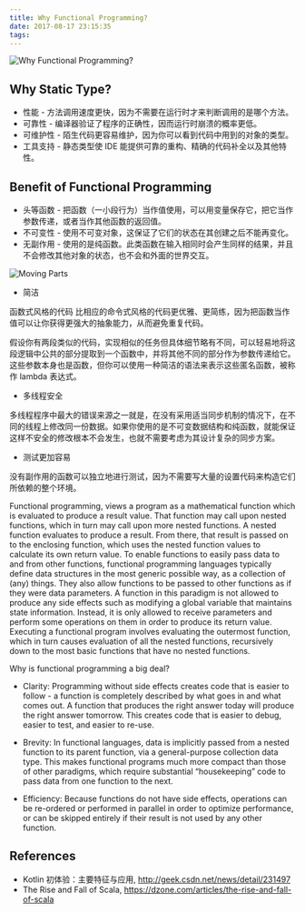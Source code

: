 ```yaml
---
title: Why Functional Programming?
date: 2017-08-17 23:15:35
tags:
---
```


![Why Functional Programming?](https://lh3.googleusercontent.com/FXZ-mN3B3uKCrN4aazrmNfvxCeNHCibi0FZ4Fp6c2xoQQlUQZtQS7Jzm6iQVizb17iA8ydDQ8vW3c4QLv5bfuh4kZE2b_HW5VK48m3Gan4B1VbzOkcJ_mEu8Bb7oo7dheTWrk2olKoax3UVS5Zh3QVehiquSVWZfTMeiH7AHuL5F_MqnwE7__fgEezNZxzyHCA7ZKY3SF82CYciTyw3Yb_FaE4I88lXICm-wyYrmhXgtB36VamFsEFeiZHvLwWnJGxaBWPYqyC4Yz2_Q2jnM3_3LVYbb5aLRbAikJpkXkE7td58BlcBBqwZz0tQMCpcwJeWjAGviZu3sv7Hiz9m_EIk2dSCq2VhVaouiD9mW8lCTvHOh9rAQJhxGYCCsf92uoNyN1rXMdEfN2zkk0HnGcEVGraMD8-ZRfvPTH5v1CuoLBIcnLy7eRAIewlPXSBtkGyQB-Qjt3cQ3tiAoR8XOs5bxo4IumjCCBgInj-67eJZiymGysNJ1JkA4U_c4LQlxO9xKDRLEf56OVevEs4rncS2dUeYt5lg4bUsE-ihF8Pa9h0_YmQURg2hJU7KRtK_kk4ON5YLXmip7ITOnbB2sUVVLWr7UysRpTqfAwIfTwBHVPkjzDR748A=w402-h284-no "Why Functional Programming?")

Why Static Type?
----------------

* 性能 - 方法调用速度更快，因为不需要在运行时才来判断调用的是哪个方法。
* 可靠性 - 编译器验证了程序的正确性，因而运行时崩溃的概率更低。
* 可维护性 - 陌生代码更容易维护，因为你可以看到代码中用到的对象的类型。
* 工具支持 - 静态类型使 IDE 能提供可靠的重构、精确的代码补全以及其他特性。

Benefit of Functional Programming
---------------------------------

* 头等函数 - 把函数（一小段行为）当作值使用，可以用变量保存它，把它当作参数传递，或者当作其他函数的返回值。
* 不可变性 - 使用不可变对象，这保证了它们的状态在其创建之后不能再变化。
* 无副作用 - 使用的是纯函数。此类函数在输入相同时会产生同样的结果，并且不会修改其他对象的状态，也不会和外面的世界交互。

![Moving Parts](https://lh3.googleusercontent.com/0zedjH2HXa0X9-ycI4v4_TkXaSI1gpRi792Ns1jQRY1iClfFMqtQ23gxP90wbhB-U8YosTXcNwXFWA-M7HRp9Uc9scHkNW_CaMoojShIIZ9DhescUF83ctzVEacIJKsG5aFLuGDJbhSqsXOTFVacsrsGph4UVNOB7hmR8_bSjX9VSS1dDAmXJnUQgWr-zPBuIx9Bygx2yAMZDZeZoIgp3MJa2e_rOCowuKGCqtLRtqckh_F_UoeUm8QzJFx989QRF1my42oJ6Su5-i5YBEDYjtuJuhDZzr9-wKZUvCwBKGgXw5u5hHKvQLq6otLywNmFaZ451s_dVq-87rWBog3-WndY46hjOJT6LkO5nNZBukD9SCl6bmgCOsXHvLlcFBSP6oD_ME9E2yV9M76NpNfJ-rUL-x5IuVeAtEABZ-Ybj2kOsNwy5_o8_MkK3ZDoYQ76jRH5p8f-zf8tUlY2hmaIG0kSzmHGjCJiVFuKQiJzmVjNIcCQbI2NsXZ83mC4tZ-fyizu0MswpAhK5o0Ov56eUjDoGI7ub4X58v_YgC_x6_YIYzPyCyqNljhIH0OPHzrC1L_R3zwXsqZCvzaCrAZ6srVmBCE9SSMf0BgCR3-LozUuhk3A3vTPvw=w500-h315-no "Moving Parts")

* 简洁

函数式风格的代码 比相应的命令式风格的代码更优雅、更简练，因为把函数当作值可以让你获得更强大的抽象能力，从而避免重复代码。

假设你有两段类似的代码，实现相似的任务但具体细节略有不同，可以轻易地将这段逻辑中公共的部分提取到一个函数中，并将其他不同的部分作为参数传递给它。这些参数本身也是函数，但你可以使用一种简洁的语法来表示这些匿名函数，被称作 lambda 表达式。

* 多线程安全

多线程程序中最大的错误来源之一就是，在没有采用适当同步机制的情况下，在不同的线程上修改同一份数据。如果你使用的是不可变数据结构和纯函数，就能保证这样不安全的修改根本不会发生，也就不需要考虑为其设计复杂的同步方案。

* 测试更加容易

没有副作用的函数可以独立地进行测试，因为不需要写大量的设置代码来构造它们所依赖的整个环境。

Functional programming, views a program as a mathematical function which is evaluated to produce a result value. That function may call upon nested functions, which in turn may call upon more nested functions. A nested function evaluates to produce a result. From there, that result is passed on to the enclosing function, which uses the nested function values to calculate its own return value. To enable functions to easily pass data to and from other functions, functional programming languages typically define data structures in the most generic possible way, as a collection of (any) things. They also allow functions to be passed to other functions as if they were data parameters. A function in this paradigm is not allowed to produce any side effects such as modifying a global variable that maintains state information. Instead, it is only allowed to receive parameters and perform some operations on them in order to produce its return value. Executing a functional program involves evaluating the outermost function, which in turn causes evaluation of all the nested functions, recursively down to the most basic functions that have no nested functions.

Why is functional programming a big deal?

* Clarity: Programming without side effects creates code that is easier to follow - a function is completely described by what goes in and what comes out. A function that produces the right answer today will produce the right answer tomorrow. This creates code that is easier to debug, easier to test, and easier to re-use.

* Brevity: In functional languages, data is implicitly passed from a nested function to its parent function, via a general-purpose collection data type. This makes functional programs much more compact than those of other paradigms, which require substantial “housekeeping” code to pass data from one function to the next.

* Efficiency: Because functions do not have side effects, operations can be re-ordered or performed in parallel in order to optimize performance, or can be skipped entirely if their result is not used by any other function.


References
----------

* Kotlin 初体验：主要特征与应用, http://geek.csdn.net/news/detail/231497
* The Rise and Fall of Scala, https://dzone.com/articles/the-rise-and-fall-of-scala
